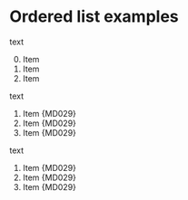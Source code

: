 # Ordered list examples

text

0. Item
0. Item
0. Item

text

1. Item {MD029}
1. Item {MD029}
1. Item {MD029}

text

1. Item {MD029}
2. Item {MD029}
3. Item {MD029}

<!-- markdownlint-configure-file {
  "MD029": {
    "style": "zero"
  }
} -->
